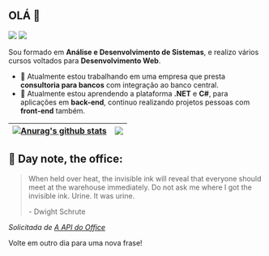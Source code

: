 <!-- ### Hi there 👋 -->
## OLÁ 👋  
[<img src="https://img.shields.io/badge/linkedin-%230077B5.svg?&style=for-the-badge&logo=linkedin&logoColor=white" />](https://www.linkedin.com/in/giovane-roberti-tafine/) [<img src = "https://img.shields.io/badge/dev.to-0A0A0A?style=for-the-badge&logo=dev.to&logoColor=white">](https://dev.to/giovanerobertitafine) 

Sou formado em **Análise e Desenvolvimento de Sistemas**, e realizo vários cursos voltados para **Desenvolvimento Web**.

- 🔭 Atualmente estou trabalhando em uma empresa que presta **consultoria para bancos** com integração ao banco central.
- 🌱 Atualmente estou aprendendo a plataforma **.NET** e **C#**, para aplicações em **back-end**, continuo realizando projetos pessoas com **front-end** também.
<!-- - ⚡ Curto artigos sobre tecnologia, como na [**DEV**](https://dev.to/) e em algumas **Newsletter**, escutar música no **Spotify** -->
  
| <a href="https://github.com/anuraghazra/github-readme-stats"><img align="center" src="https://github-readme-stats.vercel.app/api/top-langs/?username=GiovaneRobertiTafine&theme=cobalt&hide_border=true&layout=compact&locale=pt-br&cache_seconds=7000" alt="Anurag's github stats" /></a> | <a href="https://github.com/anuraghazra/github-readme-stats"><img align="center" src="https://github-readme-stats.vercel.app/api?username=GiovaneRobertiTafine&show_icons=true&hide=stars&theme=cobalt&locale=pt-br&count_private=true&hide_border=true&include_all_commits=true&cache_seconds=7000" /></a> |
| ------------- | ------------- |


## 📣 Day note, the office:

> When held over heat, the invisible ink will reveal that everyone should meet at the warehouse immediately. Do not ask me where I got the invisible ink. Urine. It was urine.
>
> <p>- Dwight Schrute</p>

_Solicitada de [A API do Office](https://github.com/AkashRajpurohit/the-office-api)_

Volte em outro dia para uma nova frase!
  
<!--
**Giovane-Roberti-Tafine/Giovane-Roberti-Tafine** is a ✨ _special_ ✨ repository because its `README.md` (this file) appears on your GitHub profile.

Here are some ideas to get you started:

- 🔭 I’m currently working on ...
- 🌱 I’m currently learning ...
- 👯 I’m looking to collaborate on ...
- 🤔 I’m looking for help with ...
- 💬 Ask me about ...
- 📫 How to reach me: ...
- 😄 Pronouns: ...
- ⚡ Fun fact: ...
-->
